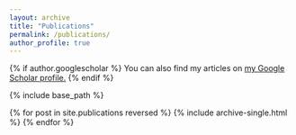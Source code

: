 ```yaml
---
layout: archive
title: "Publications"
permalink: /publications/
author_profile: true
---
```


{% if author.googlescholar %}
  You can also find my articles on <u><a href="https://scholar.google.com/citations?hl=en&user=Uzv1f1oAAAAJ&view_op=list_works&sortby=pubdate">my Google Scholar profile</a>.</u>
{% endif %}

{% include base_path %}

{% for post in site.publications reversed %}
  {% include archive-single.html %}
{% endfor %}
